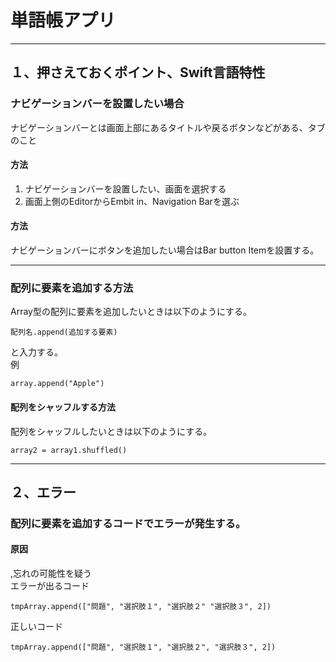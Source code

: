 # 単語帳アプリ
***
## １、押さえておくポイント、Swift言語特性
### ナビゲーションバーを設置したい場合
ナビゲーションバーとは画面上部にあるタイトルや戻るボタンなどがある、タブのこと
#### 方法
1. ナビゲーションバーを設置したい、画面を選択する
1. 画面上側のEditorからEmbit in、Navigation Barを選ぶ
#### 方法
ナビゲーションバーにボタンを追加したい場合はBar button Itemを設置する。

---

### 配列に要素を追加する方法
Array型の配列に要素を追加したいときは以下のようにする。
```
配列名.append(追加する要素)
```
と入力する。  
例
```
array.append("Apple")
```
#### 配列をシャッフルする方法
配列をシャッフルしたいときは以下のようにする。

```
array2 = array1.shuffled()
```
___

## ２、エラー

### 配列に要素を追加するコードでエラーが発生する。
#### 原因
,忘れの可能性を疑う  
エラーが出るコード
```
tmpArray.append(["問題", "選択肢１", "選択肢２" "選択肢３", 2])
```
正しいコード
```
tmpArray.append(["問題", "選択肢１", "選択肢２", "選択肢３", 2])
```
